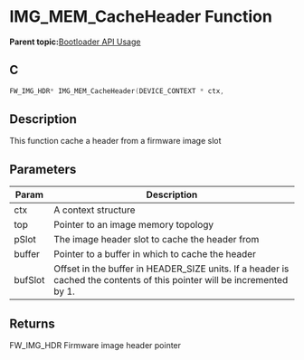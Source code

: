 # IMG\_MEM\_CacheHeader Function

**Parent topic:**[Bootloader API Usage](GUID-9B3F465C-7297-4547-B7C6-3AAABEB7E261.md)

## C

```c
FW_IMG_HDR* IMG_MEM_CacheHeader(DEVICE_CONTEXT * ctx, 
```

## Description

This function cache a header from a firmware image slot

## Parameters

|Param|Description|
|-----|-----------|
|ctx|A context structure|
|top|Pointer to an image memory topology|
|pSlot|The image header slot to cache the header from|
|buffer|Pointer to a buffer in which to cache the header|
|bufSlot|Offset in the buffer in HEADER\_SIZE units. If a header is cached the contents of this pointer will be incremented by 1.|

## Returns

FW\_IMG\_HDR Firmware image header pointer

